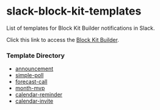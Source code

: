 # slack-block-kit-templates

List of templates for Block Kit Builder notifications in Slack.

Click this link to access the [Block Kit Builder][url].

### Template Directory

* [announcement][tmp-announcement]
* [simple-poll][tmp-simple-poll]
* [forecast-call][tmp-forecast-call]
* [month-mvp][tmp-month-mvp]
* [calendar-reminder][tmp-calendar-reminder]
* [calendar-invite][tmp-calendar-invite]

[url]: https://api.slack.com/tools/block-kit-builder

[tmp-announcement]: /templates/announcement/
[tmp-simple-poll]: /templates/simple-poll/
[tmp-forecast-call]: /templates/forecast-call/
[tmp-month-mvp]: /templates/month-mvp/
[tmp-calendar-reminder]: /templates/calendar-reminder/
[tmp-calendar-invite]: /templates/calendar-invite/
